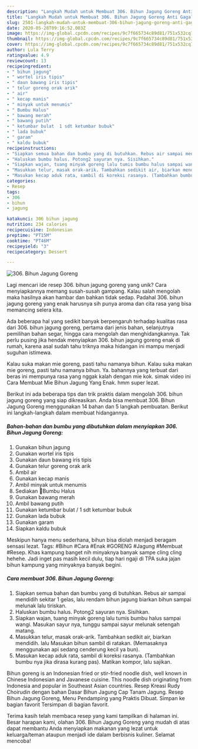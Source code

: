 ```yaml
---
description: "Langkah Mudah untuk Membuat 306. Bihun Jagung Goreng Anti Gagal"
title: "Langkah Mudah untuk Membuat 306. Bihun Jagung Goreng Anti Gagal"
slug: 2501-langkah-mudah-untuk-membuat-306-bihun-jagung-goreng-anti-gagal
date: 2020-05-28T09:16:52.003Z
image: https://img-global.cpcdn.com/recipes/9c7f665734c89d81/751x532cq70/306-bihun-jagung-goreng-foto-resep-utama.jpg
thumbnail: https://img-global.cpcdn.com/recipes/9c7f665734c89d81/751x532cq70/306-bihun-jagung-goreng-foto-resep-utama.jpg
cover: https://img-global.cpcdn.com/recipes/9c7f665734c89d81/751x532cq70/306-bihun-jagung-goreng-foto-resep-utama.jpg
author: Lula Terry
ratingvalue: 4.9
reviewcount: 13
recipeingredient:
- " bihun jagung"
- " wortel iris tipis"
- " daun bawang iris tipis"
- " telur goreng orak arik"
- " air"
- " kecap manis"
- " minyak untuk menumis"
- " Bumbu Halus"
- " bawang merah"
- " bawang putih"
- " ketumbar bulat  1 sdt ketumbar bubuk"
- " lada bubuk"
- " garam"
- " kaldu bubuk"
recipeinstructions:
- "Siapkan semua bahan dan bumbu yang di butuhkan. Rebus air sampai mendidih sekitar 1 gelas, lalu rendam bihun jagung biarkan bihun sampai melunak lalu tiriskan."
- "Haluskan bumbu halus. Potong2 sayuran nya. Sisihkan."
- "Siapkan wajan, tuang minyak goreng lalu tumis bumbu halus sampai wangi. Masukan sayur nya, tunggu sampai sayur melunak setengah matang."
- "Masukkan telur, masak orak-arik. Tambahkan sedikit air, biarkan mendidih. lalu Masukan bihun sambil di ratakan. (Memasaknya menggunakan api sedang cenderung kecil ya bun)."
- "Masukan kecap aduk rata, sambil di koreksi rasanya. (Tambahkan bumbu nya jika dirasa kurang pas). Matikan kompor, lalu sajikan."
categories:
- Resep
tags:
- 306
- bihun
- jagung

katakunci: 306 bihun jagung 
nutrition: 234 calories
recipecuisine: Indonesian
preptime: "PT15M"
cooktime: "PT46M"
recipeyield: "3"
recipecategory: Dessert

---
```



![306. Bihun Jagung Goreng](https://img-global.cpcdn.com/recipes/9c7f665734c89d81/751x532cq70/306-bihun-jagung-goreng-foto-resep-utama.jpg)

Lagi mencari ide resep 306. bihun jagung goreng yang unik? Cara menyiapkannya memang susah-susah gampang. Kalau salah mengolah maka hasilnya akan hambar dan bahkan tidak sedap. Padahal 306. bihun jagung goreng yang enak harusnya sih punya aroma dan cita rasa yang bisa memancing selera kita.

Ada beberapa hal yang sedikit banyak berpengaruh terhadap kualitas rasa dari 306. bihun jagung goreng, pertama dari jenis bahan, selanjutnya pemilihan bahan segar, hingga cara mengolah dan menghidangkannya. Tak perlu pusing jika hendak menyiapkan 306. bihun jagung goreng enak di rumah, karena asal sudah tahu triknya maka hidangan ini mampu menjadi suguhan istimewa.

Kalau suka makan mie goreng, pasti tahu namanya bihun. Kalau suka makan mie goreng, pasti tahu namanya bihun. Ya. bahannya yang terbuat dari beras ini mempunya rasa yang nggak kalah dengan mie kok. simak video ini Cara Membuat Mie Bihun Jagung Yang Enak. hmm super lezat.


Berikut ini ada beberapa tips dan trik praktis dalam mengolah 306. bihun jagung goreng yang siap dikreasikan. Anda bisa membuat 306. Bihun Jagung Goreng menggunakan 14 bahan dan 5 langkah pembuatan. Berikut ini langkah-langkah dalam membuat hidangannya.

<!--inarticleads1-->

##### Bahan-bahan dan bumbu yang dibutuhkan dalam menyiapkan 306. Bihun Jagung Goreng:

1. Gunakan  bihun jagung
1. Gunakan  wortel iris tipis
1. Gunakan  daun bawang iris tipis
1. Gunakan  telur goreng orak arik
1. Ambil  air
1. Gunakan  kecap manis
1. Ambil  minyak untuk menumis
1. Sediakan  📌Bumbu Halus
1. Gunakan  bawang merah
1. Ambil  bawang putih
1. Gunakan  ketumbar bulat / 1 sdt ketumbar bubuk
1. Gunakan  lada bubuk
1. Gunakan  garam
1. Siapkan  kaldu bubuk


Meskipun hanya menu sederhana, bihun bisa diolah menjadi beragam sensasi lezat. Tags: #Bihun #Cara #Enak #GORENG #Jagung #Membuat #Resep. Khas kampung banget nih minyaknya banyak sampe cling cling hehehe. Jadi inget pas masih kecil dulu, tiap hari ngaji di TPA suka jajan bihun kampung yang minyaknya banyak begini. 

<!--inarticleads2-->

##### Cara membuat 306. Bihun Jagung Goreng:

1. Siapkan semua bahan dan bumbu yang di butuhkan. Rebus air sampai mendidih sekitar 1 gelas, lalu rendam bihun jagung biarkan bihun sampai melunak lalu tiriskan.
1. Haluskan bumbu halus. Potong2 sayuran nya. Sisihkan.
1. Siapkan wajan, tuang minyak goreng lalu tumis bumbu halus sampai wangi. Masukan sayur nya, tunggu sampai sayur melunak setengah matang.
1. Masukkan telur, masak orak-arik. Tambahkan sedikit air, biarkan mendidih. lalu Masukan bihun sambil di ratakan. (Memasaknya menggunakan api sedang cenderung kecil ya bun).
1. Masukan kecap aduk rata, sambil di koreksi rasanya. (Tambahkan bumbu nya jika dirasa kurang pas). Matikan kompor, lalu sajikan.


Bihun goreng is an Indonesian fried or stir-fried noodle dish, well known in Chinese Indonesian and Javanese cuisine. This noodle dish originating from Indonesia and popular in Southeast Asian countries. Resep Kreasi Rudy Choirudin dengan bahan Dasar Bihun Jagung Cap Tanam Jagung. Resep Bihun Jagung Goreng, Menu Pendamping yang Praktis Dibuat. Simpan ke bagian favorit Tersimpan di bagian favorit. 

Terima kasih telah membaca resep yang kami tampilkan di halaman ini. Besar harapan kami, olahan 306. Bihun Jagung Goreng yang mudah di atas dapat membantu Anda menyiapkan makanan yang lezat untuk keluarga/teman ataupun menjadi ide dalam berbisnis kuliner. Selamat mencoba!
